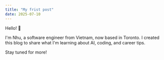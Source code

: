 ```yaml
---
title: "My frist post"
date: 2025-07-10
---
```


Hello! 👋

I'm Nhu, a software engineer from Vietnam, now based in Toronto. I created this blog to share what I'm learning about AI, coding, and career tips.

Stay tuned for more!